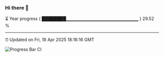 ### Hi there 👋

⏳ Year progress { ████████▁▁▁▁▁▁▁▁▁▁▁▁▁▁▁▁▁▁▁▁▁▁ } 29.52 %

---

⏰ Updated on Fri, 18 Apr 2025 18:16:16 GMT

![Progress Bar CI](https://github.com/code-lakshay/GitHub-Actions-Demo/workflows/Progress%20Bar%20CI/badge.svg)
